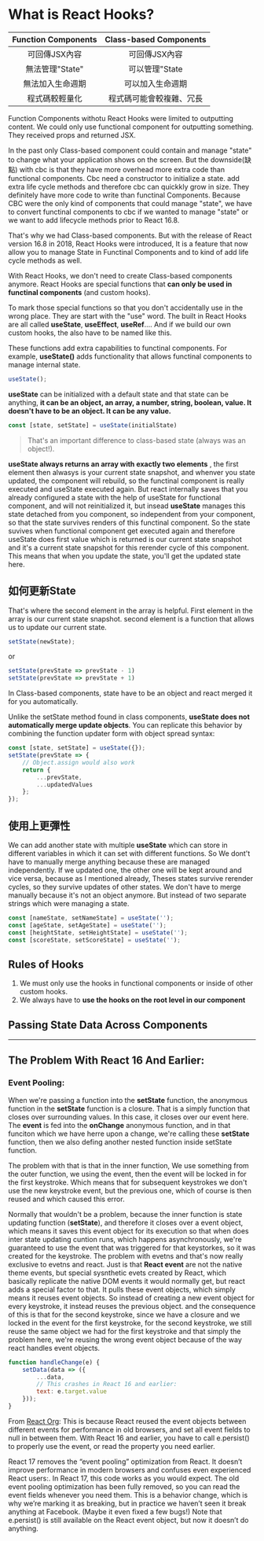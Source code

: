 # What is React Hooks?

Function Components     | Class-based Components|
:-----------------------:|:--------------------:|
| 可回傳JSX內容          |可回傳JSX內容          |
|無法管理"State"         |可以管理"State         |
|無法加入生命週期         |可以加入生命週期       |
|程式碼較輕量化           |程式碼可能會較複雜、冗長|

Function Components withotu React Hooks were limited to outputting content. We could only use functional component for outputting something. They received props and returned JSX. 

In the past only Class-based component could contain and manage "state" to change what your application shows on the screen. But the downside(缺點) with cbc is that they have more overhead more extra code than functional components. Cbc need a constructor to initialize a state. add extra life cycle methods and therefore cbc can quickkly grow in size. They definitely have more code to write than functinal Components. Because CBC were the only kind of components that could manage "state", we have to convert functinal components to cbc if we wanted to manage "state" or we want to add lifecycle methods prior to React 16.8. 

That's why we had Class-based components. But with the release of React version 16.8 in 2018, React Hooks were introduced, It is a feature that now allow you to manage State in Functinal Components and to kind of add life cycle methods as well.

With React Hooks, we don't need to create Class-based components anymore. React Hooks are special functions that **can only be used in functinal components** (and custom hooks).

To mark those special functions so that you don't accidentally use in the wrong place. They are start with the "use" word. The built in React Hooks are all called **useState**, **useEffect**, **useRef**.... And if we build our own custom hooks, the also have to be named like this.

These functions add extra capabilities to functinal components. For example, **useState()** adds functionality that allows functinal components to manage internal state.

```js
useState();
```

**useState** can be initialized with a default state and that state can be anything, **it can be an object, an array, a number, string, boolean, value. It doesn't have to be an object. It can be any value.**

```js
const [state, setState] = useState(initialState)
```

> That's an important difference to class-based state (always was an object!).

**useState always returns an array with exactly two elements** , the first element then alwasys is your current state snapshot, and whenver you state updated, the component will rebuild, so the functinal component  is really executed and useState executed again. But react internally saves that you already configured a state with the help of useState for functional component, and will not reinitialized it, but insead **useState** manages this state detached from you component, so independent from your component, so that the state survives renders of this functinal component. So the state suvives when functional component get executed again and therefore useState  does first value which is returned is our current state snapshot and it's a current state snapshot for this rerender cycle of this component. This means that when you update the state, you'll get the updated state here.

## 如何更新State

That's where the second element in the array is helpful. First element in the array is our current state snapshot. second element is a function that allows us to update our current state.

```js
setState(newState);
```

or

```js
setState(prevState => prevState - 1)
setState(prevState => prevState + 1)
```

In Class-based components, state have to be an object and react merged it for you automatically.

Unlike the setState method found in class components, **useState does not automatically merge update objects**. You can replicate this behavior by combining the function updater form with object spread syntax:

```js
const [state, setState] = useState({});
setState(prevState => {
    // Object.assign would also work
    return {
        ...prevState,
        ...updatedValues
    };
});
```

## 使用上更彈性

We can add another state with multiple **useState** which can store in different variables in which it can set with different functions. So We dont't have to manually merge anything because these are managed independently. If we updated one, the other one will be kept around and vice versa, because as I mentioned already, Theses states survive rerender cycles, so they survive updates of other states. We don't have to merge manually because it's not an object anymore. But instead of two separate strings which were managing a state.

```js
const [nameState, setNameState] = useState('');
const [ageState, setAgeState] = useState('');
const [heightState, setHeightState] = useState('');
const [scoreState, setScoreState] = useState('');
```

## Rules of Hooks

1. We must only use the hooks in functional components or inside of other custom hooks.
2. We always have to **use the hooks on the root level in our component**

## Passing State Data Across Components

---

## The Problem With React 16 And Earlier:

### Event Pooling:

When we're passing a function into the **setState** function, the anonymous function in the **setState** function is a closure.  That is a simply function that closes over surrounding values.
 In this case, it closes over our event here. The **event** is fed into the **onChange** anonymous function, and in that funciton which we have herre upon a change, we're calling these **setState** function, then we also defing another nested function inside setState function.

 The problem with that is that in the inner function, We use something from the outer function, we using the event, then the event will be locked in for the first keystroke.
 Which means that for subsequent keystrokes we don't use the new keystroke event, but the previous one, which of course is then reused and which caused this error.

 Normally that wouldn't be a problem, because the inner function is state updating function (**setState**), and therefore it closes over a event object, which means it saves this event object for its execution so that when does inter state updating cuntion runs, which happens asynchronously, we're guaranteed to use the event that was triggered for that keystorkes, so it was created for the keystroke. The problem with evetns and that's now really exclusive to evetns and react.  Just is that **React event** are not the native theme events, but special sysnthetic evets created by React, which basically replicate the native DOM events it would normally get, but react adds a special factor to that. It pulls these event objects, which simply means it reuses event objects. So instead of creating a new event object for every keystroke, it instead reuses the previous object. and the consequence of this is that for the second keystroke, since we have a closure and we locked in the event for the first keystroke, for the second keystroke, we still reuse the same object we had for the first keystroke and that simply the problem here, we're reusing the wrong event object because of the way react handles event objects.

```js
function handleChange(e) {
    setData(data => ({
        ...data,
        // This crashes in React 16 and earlier:
        text: e.target.value
    }));
}
```

From [React Org](https://reactjs.org/blog/2020/08/10/react-v17-rc.html#no-event-pooling): This is because React reused the event objects between different events for performance in old browsers, and set all event fields to null in between them. With React 16 and earlier, you have to call e.persist() to properly use the event, or read the property you need earlier. 

React 17 removes the “event pooling” optimization from React. It doesn’t improve performance in modern browsers and confuses even experienced React users:. In React 17, this code works as you would expect. The old event pooling optimization has been fully removed, so you can read the event fields whenever you need them. This is a behavior change, which is why we’re marking it as breaking, but in practice we haven’t seen it break anything at Facebook. (Maybe it even fixed a few bugs!) Note that e.persist() is still available on the React event object, but now it doesn’t do anything.
